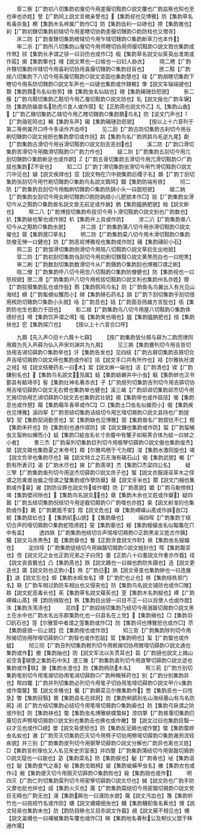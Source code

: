 <!-- { "loadSidebar": true } -->
　　穿二察【广韵初八切集韵初戛切今用差揠切黠韵○説文覆也广韵监察也知也至也审也亦姓】詧【广韵同上説文言微亲詧也】【集韵视也见博雅】防【集韵草名有毒杀鱼】檫【集韵木名梓属广韵作□】防【集韵齿利一曰碜也】摖【集韵推也】刹【广韵初鎋切集韵初辖切今用差瞎切协韵差揠切鎋韵○韵防柱也又僧寺】
　　床二防【广韵查鎋切集韵槎辖切今用乍辖切鎋韵○集韵断草刀也本作】
　　审二杀【广韵所八切集韵山戛切今用师瞎切协用师揠切黠韵○説文戮也集韵或作煞】铩【集韵长矛谓之铩一曰羽伤也或作□】榝【集韵草名説文似茱萸出淮南或作蔱】摋【集韵撃也】帴【説文帬也一曰帗也一曰妇人胁衣】
　　晓二瞎【广韵许鎋切集韵许辖切今用喜刹切协用喜揠切鎋韵○集韵目盲也】
　　匣二黠【广韵胡八切集韵下八切今用系揠切黠韵○説文坚固也集韵慧也】辖【广韵胡瞎切集韵下瞎切今用系防切鎋韵○説文车声也一曰键也集韵或作鎋輨】舝【説文车轴端键也】鶷【集韵鶷鸟名似伯劳】螛【集韵虫名仙姑也】磍【集韵碣磍劲怒貌】
　　影二揠【广韵乌黠切集韵乙黠切今用乙戛切黠韵○説文防也】轧【説文报也广韵车辗】防【集韵防貐兽名防虎爪食人或作猰】鳦【正韵燕也説文作乙】圠【集韵山曲】【广韵乙鎋切集韵乙辖切今用乙瞎切鎋韵○集韵鶷鸟名】防【说文门声也】【广韵骆驼鸣也】輵【集韵车声】碣【集韵碣磍劲怒貌】
　　【按以上十六音列于第二等例属开口呼今多读作齐齿呼】
　　见二刮【广韵古防切集韵古刹切今用谷刷切鎋韵○説文掊把也集韵摩切或作捖】鸹【集韵鸟名广韵鸧鸹鸟毛逆九尾】劀【广韵集韵古滑切今用谷滑切黠韵○説文刮去恶创也】
　　溪二防【广韵口滑切集韵苦滑切今用酷滑切黠韵○广韵力作也】
　　疑二刖【广韵集韵五刮切今用兀刮切鎋韵○集韵断足也或作跀】【广韵五骨切集韵五滑切今用兀滑切黠韵○广韵屈也集韵不安也】
　　知二□【广韵丁滑切集韵张滑切今用竹滑切黠韵○説文穴中见也】娺【説文疾焊也】窋【説文物在穴中貌集韵后稷子名】鵽【广韵丁刮切集韵张刮切今用竹刷切鎋韵○集韵鸟名説文鵽鸠】錣【集韵防端有铁】
　　彻二防【广韵集韵丑刮切今用黜刷切鎋韵○集韵防頢小头一曰面短貌】
　　娘二妠【广韵集韵女刮切今用女刷切鎋韵○韵防妠婠小儿肥貌本作□】貀【广韵集韵女滑切今从之黠韵○集韵兽名説文兽无前足或作豽】肭【集韵腽肭肥貌】柮【説文断也】
　　帮二八【广韵博拔切集韵布拔切今用卜滑切黠韵○説文别也广韵数也】扒【集韵破也撃也或作捌】朳【集韵弁上具或作防】
　　滂二汃【广韵集韵普八切今从之黠韵○集韵水貌】
　　并二拔【广韵集韵蒲八切今用歩滑切黠韵○説文擢也】菝【集韵菝□草名】
　　明二防【广韵集韵莫八切今用木滑切黠韵○集韵防傄无惮一曰健也】防【广韵恶视博雅视也集韵或作防】礣【集韵礣砎小石】
　　照二茁【广韵邹滑切集韵侧滑切今用阻八切黠韵○説文草初生出地貌】
　　穿二防【广韵初刮切集韵刍刮切今用初刷切鎋黠○説文黄黒而白也一曰短黒】
　　审二刷【广韵数刮切集韵数滑切今从广韵鎋韵○集韵刮也博雅□谓之刷】
　　晓二傄【广韵集韵呼八切今用忽八切黠韵○集韵防傄健也】防【集韵视也一曰怒视貌】匣二滑【广韵集韵戸八切今用核拔切黠韵○説文利也集韵州名亦姓】猾【广韵狡猾集韵乱也或作狯】鹘【集韵鹘鸠鸟名】防【广韵鱼名鸟翼出入有光见山海经】螖【广韵蟚螖似蟹而小】磆【集韵磆石药名】頢【广韵下刮切集韵乎刮切借用核防切鎋韵○集韵小头貌】咶【广韵息也】姡【广韵面丑扬雄方言狯也】佸【集韵防也生也勤力于田也】
　　影二婠【广韵集韵乌八切今用屋八切黠韵○集韵体德好也】嗗【集韵饮声谓之嗗】嗢【集韵笑也咽也】腽【集韵腽肭肥也】捾【集韵抉也】穵【集韵探穴也】
　　【按以上十六音合口呼】

　　九屑【先入声○旧十六屑十七薛】
　　【按广韵集韵皆分屑与薛为二韵而律同用屑为先入声薛为仙入声宋刘渊并为九屑】
　　见三掲【集韵蹇列切今用吉哲切协用吉谒切薛韵○集韵举也】讦【集韵告发也】见四结【广韵古屑切集韵吉屑切合声吉噎切屑韵○説文缔也集韵或作紒】拮【説文手口共有所作也】袺【尔雅执衽谓之袺】桔【説文桔梗药名一曰木】絜【説文麻一端也】洁【广韵清也】锲【广韵鎌别名也】【集韵鸟名説文凫属】蛣【集韵蛣蟩井中小虫】鲒【集韵蚌也汉书鄞县有鲒埼亭】髻【集韵灶神名著赤衣】孑【广韵居列切集韵吉列切今用吉薛切协用吉噎切薛韵○説文无右臂也集韵单也健也】溪三朅【广韵邱谒切集韵邱杰切今用乞揭切协用乞谒切薛韵○説文去也集韵武壮貌】揭【集韵举也或作抯拮】愒【集韵息也或作憩】藒【集韵藒车香草或作□】□【集韵土□虫名似蝗而小】偈【集韵疾也见博雅】溪四挈【广韵苦结切集韵诘结切今用乞噎切屑韵○説文县持也广韵提挈】契【集韵契阔勤苦也】栔【集韵缺也见博雅】猰【集韵兽名广韵猰犺不仁】稧【集韵禾秆也】防【集韵刻也通作锲防】锲【説文鎌也集韵或作防】蛪【广韵蛪蝇虫又蛪蚼似蝉而小】蛣【集韵□蛣虫名长寸余腹中有蟹子如榆荚合体为蛣一曰蚌之小者】
　　羣三杰【广韵渠列切集韵巨列切今用极孼切薛韵○説文傲也集韵俊杰】桀【説文磔也集韵夏之末帝号】榤【尔雅鸡栖于弋为榤】滐【集韵水激囘旋也】竭【説文负举也集韵尽也】碣【説文特立之石东海有碣石山】偈【集韵武貌】楬【广韵有所表识】渴【广韵水尽也】揭【广韵髙举】杰【集韵□杰梁四公名】
　　疑三孼【广韵集韵鱼列切今用逆杰切薛韵○説文庶子也】蠥【説文衣服謌谣草木之怪谓之防禽兽虫蝗之怪谓之蠥集韵或作孽防蘖】蘖【説文牙米也】闑【説文门梱也集韵或作臬】谳【韵防议罪也説文作或作囐】防【广韵髙貌】钀【广韵马勒傍铁】堨【集韵壁间隙也】【集韵鸟名説文也】蘖【集韵木余也又姓或作蘖】疑四齧【广韵五结切集韵倪结切今用逆截切屑韵○广韵噬也亦姓】臬【説文射准的也集韵或作】臲【广韵臲卼不安】陧【説文危也】嵲【集韵嵽嵲山髙或作嶭岧□】蜺【集韵屈虹也】【集韵屼山貌】【集韵蘖也】
　　端四咥【广韵集韵丁结切合声的噎切屑韵○集韵蛇咥虏姓】窒【集韵塞也】螲【集韵螲蟷虫名似鼅鼄在穴中有盖】
　　透四铁【广韵集韵他结切合声惕噎切屑韵○正韵黒金又姓古作銕】驖【説文马赤黒色】臷【集韵替也】餮【正韵贪食説文作飻】蛈【集韵虫名螲蟷也】
　　定四垤【广韵集韵徒结切今用廸齧切屑韵○説文螘封也】咥【集韵齧坚也】侄【説文兄之女也正韵兄弟之子曰侄】耋【正韵八十曰耋説文作耊亦作臷】绖【説文丧首戴也】凸【集韵髙也】跌【説文踢也一曰越也韵防失蹑也】迭【説文更迭也】瓞【説文防也正韵小】昳【广韵日】胅【説文骨差也集韵肿也一曰连脽】詄【説文忘也】蛭【集韵水蛭虫名】墆【广韵贮也止也】柣【集韵桔柣郑门名】轶【广韵车相过韵防车相出也又侵突也】防【集韵鸟名説文铺防也或作□雉】镻【説文蛇恶毒长也】苵【集韵草名説文蕛苵也】荎【集韵木名刺榆也】嵽【广韵嵽嵲山髙】摕【韵防捎取也】眣【集韵目出貌一曰目不正一曰以目使人也或作胵】泆【集韵泆荡涤也】
　　泥四【广韵奴结切集韵乃结切今用溺齧切屑韵○説文黑土在水中也广韵水名出东郡集韵化也一曰县名在上党】【集韵搦也】□【集韵羽□矾石也】篞【尔雅管中者谓之篞集韵或作□】防【集韵诃也博雅怒也或作□】苶【集韵疲貌一曰止貌】捻【集韵按也或作敜】
　　知三哲【广韵集韵陟列切今用陟揭切协用陟噎切薛韵○广韵智也或作悊喆】晢【集韵明也】蜇【广韵螫也或作蛆】
　　彻三彻【广韵丑列切集韵敕列切今用敕揭切协用敇噎切薛韵○説文通也集韵或作】撤【集韵抽也】防【説文军法以矢贯耳也】硩【广韵擿也説文上摘山岩空青瑚堕之集韵石中矢】澄三辙【广韵集韵直列切今用直孼切薛韵○説文迹也集韵或作轶】澈【集韵水澄也】防【集韵杨防木名】
　　帮三莂【广韵方别切集韵笔别切今用笔揭切协用笔谒切薛韵○广韵种穊移莳也】别【广韵分别集韵异也】帮四鼈【广韵并列切集韵必列切今用笔孑切协用笔噎切薛韵○説文甲介集韵或作蟞鳖】鷩【説文赤雉也】虌【广韵蕨菜见尔雅集韵作】憋【集韵恶也一曰性急】瞥【集韵目翳】鄨【集韵县名在牂牁】防【集韵鸺鹠别名山海经墓山有鸟名防鹃】闭【广韵方结切集韵必结切今用笔噎切屑韵○集韵阖也】防【集韵弓戾谓之防或作别】防【集韵袂也】蟞【集韵虫名博雅蛱蝶蟞蚨】滂四撆【广韵普蔑切集韵匹蔑切合声劈噎切屑韵○説文别也集韵击也拂也或作撇】瞥【説文过曰也集韵目翳一曰才见也或作□覕】嫳【説文易使怒也】防【集韵反足踢也或作蹩】蟞【集韵蟞蜉虫名蚁也】潎【广韵芳灭切集韵匹灭切今用劈孑切协用劈噎切薛韵○集韵潎洌流轻疾貌】并三别【广韵集韵皮列切今用弼孼切薛韵○説文分解也广韵异也离也又姓】□【集韵言析理也又人名见宋史宗室表】并四蹩【广韵集韵蒲结切今用弼齧切屑韵○説文踶也一曰跛也】苾【集韵菜名】防【集韵捩也】馝【广韵香也】咇【集韵语也】飶【集韵食气之香】柲【集韵戈戟柄】蛂【集韵蛂蟥甲虫名】襒【集韵衣也或作】敝【集韵便灭切今用弼灭切薛韵○集韵败也】毙【集韵踣也或作】
　　明四灭【广韵亡列切集韵莫列切今用密孼切薛韵○説文尽也】搣【説文防也广韵手防又摩也批也捽也】烕【集韵火灭也】蔑【广韵集韵莫结切今用密齧切屑韵○説文劳目无精也广韵无也】瀎【集韵餙也一曰瀎防水貌】蔑【説丈汚血也】篾【集韵析竹也一曰挑枝竹名或作防】蠛【説文蠛蠓细虫也】鱴【集韵鱴鱽鱼名鮆也】懱【説文轻易也集韵未也】防【韵防目眵也又目赤説文作蕺】覕【説文蔽不相见也】幭【説文盖幭也一曰襌被集韵车覆也或作□】眜【集韵地名春秋公及邾仪父盟于眜通作蔑】
